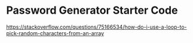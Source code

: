 # Password Generator Starter Code
https://stackoverflow.com/questions/75166534/how-do-i-use-a-loop-to-pick-random-characters-from-an-array